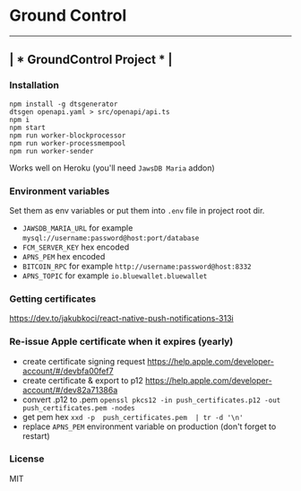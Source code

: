 # Ground Control

---------------------------------------------
|     *  GroundControl Project *    |
---------------------------------------------

### Installation

```shell script
npm install -g dtsgenerator
dtsgen openapi.yaml > src/openapi/api.ts
npm i
npm start
npm run worker-blockprocessor
npm run worker-processmempool
npm run worker-sender
```

Works well on Heroku (you'll need `JawsDB Maria` addon)

### Environment variables

Set them as env variables or put them into `.env` file in project root dir.

- `JAWSDB_MARIA_URL` for example `mysql://username:password@host:port/database`
- `FCM_SERVER_KEY` hex encoded
- `APNS_PEM` hex encoded
- `BITCOIN_RPC` for example `http://username:password@host:8332`
- `APNS_TOPIC` for example `io.bluewallet.bluewallet`

### Getting certificates

https://dev.to/jakubkoci/react-native-push-notifications-313i

### Re-issue Apple certificate when it expires (yearly)

- create certificate signing request https://help.apple.com/developer-account/#/devbfa00fef7
- create certificate & export to p12 https://help.apple.com/developer-account/#/dev82a71386a
- convert .p12 to .pem `openssl pkcs12 -in push_certificates.p12 -out push_certificates.pem -nodes`
- get pem hex `xxd -p  push_certificates.pem  | tr -d '\n'`
- replace `APNS_PEM` environment variable on production (don't forget to restart)

### License

MIT
